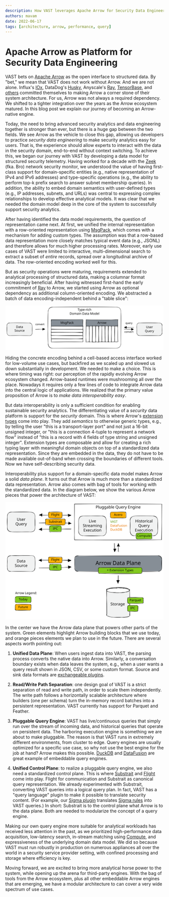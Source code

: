 ```yaml
---
description: How VAST leverages Apache Arrow for Security Data Engineering
authors: mavam
date: 2022-06-17
tags: [architecture, arrow, performance, query]
---
```


# Apache Arrow as Platform for Security Data Engineering

VAST bets on [Apache Arrow][arrow] as the open interface to structured data. By
"bet," we mean that VAST does not work without Arrow. And we are not alone.
Influx's [IOx][iox], DataDog's [Husky][husky], Anyscale's [Ray][ray],
[TensorBase][tensorbase], and [others][arrow-projects] committed themselves to
making Arrow a corner stone of their system architecture. For us, Arrow was not
always a required dependency. We shifted to a tighter integration over the years
as the Arrow ecosystem matured. In this blog post we explain our journey of
becoming an Arrow-native engine.

[arrow]: https://arrow.apache.org
[iox]: https://github.com/influxdata/influxdb_iox
[husky]: https://www.datadoghq.com/blog/engineering/introducing-husky/
[ray]: https://github.com/ray-project/ray
[tensorbase]: https://github.com/tensorbase/tensorbase
[arrow-projects]: https://arrow.apache.org/powered_by/

<!--truncate-->

Today, the need to bring advanced security analytics and data engineering
together is stronger than ever, but there is a huge gap between the two fields.
We see Arrow as the vehicle to close this gap, allowing us developers to
practice *security data engineering* to make security analytics easy for users.
That is, the experience should allow experts to interact with the data in the
security domain, end-to-end without context switching. To achieve this, we began
our journey with VAST by developing a data model for structured security
telemetry. Having worked for a decade with the [Zeek][zeek] (fka. Bro) network
security monitor, we understood the value of having first-class support for
domain-specific entities (e.g., native representation of IPv4 and IPv6
addresses) and type-specific operations (e.g., the ability to perform top-k
prefix search to answer subnet membership queries). In addition, the ability to
embed domain semantics with user-defined types (e.g., IP addresses, subnets, and
URLs) was central to expressing complex relationships to develop effective
analytical models. It was clear that we needed the domain model deep in the core
of the system to successfully support security analytics.

After having identified the data model requirements, the question of
representation came next. At first, we unified the internal representation with
a row-oriented representation using [MsgPack][msgpack], which comes with a
mechanism for adding custom types. The assumption was that a row-based data
representation more closely matches typical event data (e.g., JSONL) and
therefore allows for much higher processing rates. Moreover, early use cases of
VAST were limited to interactive, multi-dimensional search to extract a subset
of *entire* records, spread over a longitudinal archive of data. The
row-oriented encoding worked well for this.

But as security operations were maturing, requirements extended to analytical
processing of structured data, making a columnar format increasingly beneficial.
After having witnessed first-hand the early commitment of [Ray][ray] to Arrow,
we started using Arrow as optional dependency as additional column-oriented
encoding. We abstracted a batch of data encoding-independent behind a "table
slice":

![MsgPack & Arrow](msgpack-arrow.excalidraw.svg)

Hiding the concrete encoding behind a cell-based access interface worked for
low-volume use cases, but backfired as we scaled up and slowed us down
substantially in development. We needed to make a choice. This is where timing
was right: our perception of the rapidly evolving Arrow ecosystem changed.
Arrow-based runtimes were mushrooming all over the place. Nowadays it requires
only a few lines of code to integrate Arrow data into the central logic of
applications. We realized that the primary value proposition of Arrow is to
*make data interoperability easy*.

But data interoperability is only a sufficient condition for enabling
sustainable security analytics. The differentiating value of a *security* data
platform is support for the *security* domain. This is where Arrow's [extension
types][extension-types] come into play. They add *semantics* to otherwise
generic types, e.g., by telling the user "this is a transport-layer port" and
not just a 16-bit unsigned integer, or "this is a connection 4-tuple to
represent a network flow" instead of "this is a record with 4 fields of type
string and unsigned integer". Extension types are composable and allow for
creating a rich typing layer with meaningful domain objects on top of a
standardized data representation. Since they are embedded in the data, they do
not have to be made available out-of-band when crossing the boundaries of
different tools. Now we have self-describing security data.

Interoperability plus support for a domain-specific data model makes Arrow a
solid *data plane*. It turns out that Arrow is much more than a standardized
data representation. Arrow also comes with bag of tools for working with the
standardized data. In the diagram below, we show the various Arrow pieces that
power the architecture of VAST:

![Arrow Data Plane](arrow-data-plane.excalidraw.svg)

In the center we have the Arrow data plane that powers other parts of the
system. Green elements highlight Arrow building blocks that we use today, and
orange pieces elements we plan to use in the future. There are several aspects
worth pointing out:

1. **Unified Data Plane**: When users ingest data into VAST, the
   parsing process converts the native data into Arrow. Similarly, a
   conversation boundary exists when data leaves the system, e.g., when a user
   wants a query result shown in JSON, CSV, or some custom format. Source and
   sink data formats are [exchangeable
   plugins](/docs/understand/architecture/plugins).

2. **Read/Write Path Separation**: one design goal of VAST is a strict
   separation of read and write path, in order to scale them independently. The
   write path follows a horizontally scalable architecture where builders (one per
   schema) turn the in-memory record batches into a persistent representation.
   VAST currently has support for Parquet and Feather.

3. **Pluggable Query Engine**: VAST has live/continuous queries that simply run
   over the stream of incoming data, and historical queries that operate on
   persistent data. The harboring execution engine is something we are about to
   make pluggable. The reason is that VAST runs in extremely different
   environments, from cluster to edge. Query engines are usually optimized for a
   specific use case, so why not use the best engine for the job at hand? Arrow
   makes this possible. [DuckDB][duckdb] and [DataFusion][datafusion] are great
   example of embeddable query engines.

4. **Unified Control Plane**: to realize a pluggable query engine, we also need
   a standardized control plane. This is where [Substrait][substrait] and
   [Flight][flight] come into play. Flight for communication and Substrait as
   canonical query representation. We already experimented with Substrait,
   converting VAST queries into a logical query plan. In fact, VAST has a "query
   language" plugin to make it possible to translate security content. (For
   example, our [Sigma plugin][sigma-plugin] translates [Sigma rules][sigma]
   into VAST queries.) In short: Substrait is to the control plane what Arrow is
   to the data plane. Both are needed to modularize the concept of a query
   engine.

Making our own query engine more suitable for analytical workloads has
received less attention in the past, as we prioritized high-performance data
acquisition, low-latency search, in-stream matching using [Compute][compute],
and expressiveness of the underlying domain data model. We did so because VAST
must run robustly in production on numerous appliances all over the world in a
security service provider setting, with confined processing and storage where
efficiency is key.

Moving forward, we are excited to bring more analytical horse power to the
system, while opening up the arena for third-party engines. With the bag of
tools from the Arrow ecosystem, plus all other embeddable Arrow engines that are
emerging, we have a modular architecture to can cover a very wide spectrum of
use cases.

[compute]: https://arrow.apache.org/docs/cpp/compute.html
[extension-types]: https://arrow.apache.org/docs/format/Columnar.html#extension-types
[flight]: https://arrow.apache.org/docs/format/Flight.html
[substrait]: https://substrait.io/
[datafusion]: https://arrow.apache.org/datafusion/
[msgpack]: https://msgpack.org/index.html
[duckdb]: https://duckdb.org/
[sigma]: https://github.com/SigmaHQ/sigma
[sigma-plugin]: /docs/understand/query-language/frontends/sigma
[zeek]: https://zeek.org
